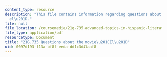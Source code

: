 ```yaml
---
content_type: resource
description: "This file contains information regarding questions about the movie \u201C\
  el\u201D."
file: null
file_location: /coursemedia/21g-735-advanced-topics-in-hispanic-literature-and-film-the-films-of-luis-bunuel-fall-2013/0097d193f13abf8feedadd1c3d41aaf8_MIT21G_735F13_Ques_El.pdf
file_type: application/pdf
resourcetype: Document
title: "21G.735 Questions about the movie\u201CEl\u201D"
uid: 0097d193-f13a-bf8f-eeda-dd1c3d41aaf8
---
```

